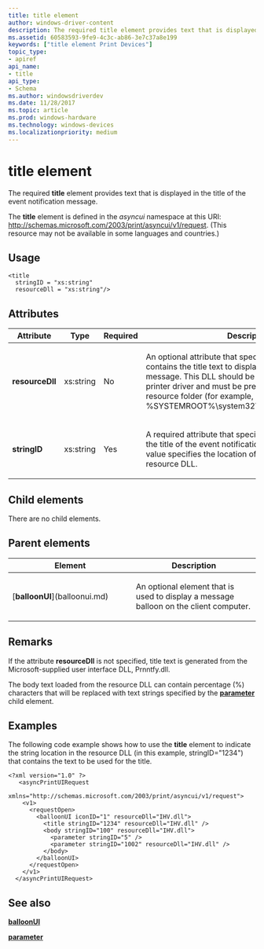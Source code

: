 ```yaml
---
title: title element
author: windows-driver-content
description: The required title element provides text that is displayed in the title of the event notification message.
ms.assetid: 60583593-9fe9-4c3c-ab86-3e7c37a8e199
keywords: ["title element Print Devices"]
topic_type:
- apiref
api_name:
- title
api_type:
- Schema
ms.author: windowsdriverdev
ms.date: 11/28/2017
ms.topic: article
ms.prod: windows-hardware
ms.technology: windows-devices
ms.localizationpriority: medium
---
```


# title element


The required **title** element provides text that is displayed in the title of the event notification message.

The **title** element is defined in the *asyncui* namespace at this URI: http://schemas.microsoft.com/2003/print/asyncui/v1/request. (This resource may not be available in some languages and countries.)

Usage
-----

``` syntax
<title
  stringID = "xs:string"
  resourceDll = "xs:string"/>
```

Attributes
----------

<table>
<colgroup>
<col width="25%" />
<col width="25%" />
<col width="25%" />
<col width="25%" />
</colgroup>
<thead>
<tr class="header">
<th>Attribute</th>
<th>Type</th>
<th>Required</th>
<th>Description</th>
</tr>
</thead>
<tbody>
<tr class="odd">
<td><p><strong>resourceDll</strong></p></td>
<td><p>xs:string</p></td>
<td><p>No</p></td>
<td><p></p>
<p>An optional attribute that specifies a resource DLL that contains the title text to display in the event notification message. This DLL should be a dependent file of the printer driver and must be present in the driver resource folder (for example, %SYSTEMROOT%\system32\spool\drivers\w32x86\3).</p></td>
</tr>
<tr class="even">
<td><p><strong>stringID</strong></p></td>
<td><p>xs:string</p></td>
<td><p>Yes</p></td>
<td><p></p>
<p>A required attribute that specifies the text to display in the title of the event notification message. The attribute value specifies the location of the text string in the resource DLL.</p></td>
</tr>
</tbody>
</table>

## Child elements


There are no child elements.

## Parent elements


<table>
<colgroup>
<col width="50%" />
<col width="50%" />
</colgroup>
<thead>
<tr class="header">
<th>Element</th>
<th>Description</th>
</tr>
</thead>
<tbody>
<tr class="odd">
<td><p>[<strong>balloonUI</strong>](balloonui.md)</p></td>
<td><p></p>
<p>An optional element that is used to display a message balloon on the client computer.</p></td>
</tr>
</tbody>
</table>

Remarks
-------

If the attribute **resourceDll** is not specified, title text is generated from the Microsoft-supplied user interface DLL, Prnntfy.dll.

The body text loaded from the resource DLL can contain percentage (%) characters that will be replaced with text strings specified by the [**parameter**](parameter.md) child element.

Examples
--------

The following code example shows how to use the **title** element to indicate the string location in the resource DLL (in this example, stringID="1234") that contains the text to be used for the title.

```
<?xml version="1.0" ?>
   <asyncPrintUIRequest
    xmlns="http://schemas.microsoft.com/2003/print/asyncui/v1/request">
    <v1>
      <requestOpen>
        <balloonUI iconID="1" resourceDll="IHV.dll">
          <title stringID="1234" resourceDll="IHV.dll" />
          <body stringID="100" resourceDll="IHV.dll">
            <parameter stringID="5" />
            <parameter stringID="1002" resourceDll="IHV.dll" />
          </body>
        </balloonUI>
      </requestOpen>
    </v1>
  </asyncPrintUIRequest>
```

## <span id="see_also"></span>See also


[**balloonUI**](balloonui.md)

[**parameter**](parameter.md)

 

 




